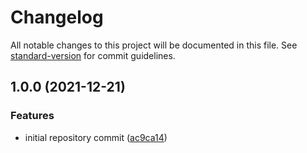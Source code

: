 # Changelog

All notable changes to this project will be documented in this file. See [standard-version](https://github.com/conventional-changelog/standard-version) for commit guidelines.

## 1.0.0 (2021-12-21)


### Features

* initial repository commit ([ac9ca14](https://github.com/wayofdev/docker-php-prod/commit/ac9ca14f88abb0ea9bcafbf1bb4e54ce5901b9aa))
